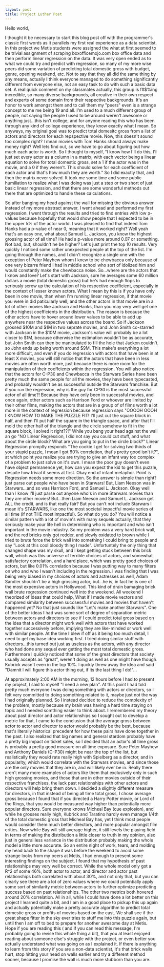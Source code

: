 ```yaml
---
layout: post
title: Project Luther Post
---
```



Hello world,

I thought it be necessary to start this blog post off with the programmer's classic first words as it parallels my first real experience 
as a data scientist. In this project we Metis students were assigned the what at first seemed to be trivial assignment of scraping 
boxofficemojo.com box office data and then  perform linear regression on the data. It was very open ended as to what  we could try and 
predict with regression, so many of my more wise peers did some variation of predicting total domestic gross with budget, genre, opening weekend, 
etc. Not to say that they all did the same thing by any means, actually I think everyone managed to do something  significantly different 
from everyone else, not an easy task to do with such a basic data set. A real quick comment on my classmates actually, this group is f#$%ing 
incredible, so many diverse backgrounds, all creative in their own respect and experts of some domain from their respective backgrounds.
It's an honor to work amongst them and to call them my "peers" even is a strange concept to me me being 19 and all. I'm used to a much different
group of people, not saying the people I used to be around weren't awesome or anything just...this isn't college, and for anyone reading this
who has been through any kind of college experience, they know exactly what I mean. So anyways, my original goal was to predict total domesitc
gross from a list of actors and directors for each repspective movie.  Now, this doesn't sound too complex right? I mean movies with Tom Hanks 
should always make money right? Well lets find out, so we have to go about figuring out how much each actor is worth. So I thought to myself, 
"I know how I'll do this, I'll just set every actor as a column in a matrix, with each vector being a linear equation to solve for total 
domestic gross, set a 1 if the actor was in the movie, and a 0 if they weren't. This should solve for each coefficient of each actor and 
that's how much they are worth." So I did exactly that, and then the matrix never solved. It took me some time and some public humiliation to 
realize what I was doing was just a step or two short of just basic linear regression, and that there are some wonderful methods out there 
that are optimized to handle these calculations. 

So after banging my head against the wall for missing the obvious answer instead of my more abstract answer, I went ahead and performed my first 
regression. I went through the results and tried to find entries with low p-values because hopefully that would show people that I expected
to be in the upper 5% of the actor world. I was pleased to find that indeed Tom Hanks had a p-value of near 0, meaning that it worked right?
Well yeah that's an easy one, what about Samuel L. Jackson, you know the highest grossing actor of all time? He had a p-value more around
0.07 or something. Not bad, but, shouldn't he be higher? Let's just print the top 10 results. Very quickly I noticed some rather unexpected people
at the top of the list. I'm going through the names, and I didn't recognize a single one with the exception of Peter Mayhew whom I knew to
be chewbacca only because of one very bizarre friend I had in middle school who sort of idolized him and would constantly make the chewbacca noise.
So...where are the actors that I know and love? Let's start with Jackson, sure he averages some 60 million dollars a movie (total domestic
gross) but he's had enough flops to seriously screw up the calculation of his respective coefficient, especially in the context of lesser 
known actors. What I mean by this is if you have only been in one movie, than when I'm running linear regression, if that movie you were in 
did paticularly well, and the other actors in that movie are in a lot of other movies like Jackson and Hanks, than you may very well get 
one of the highest coefficients in the distribution. The reason is because the other actors have to hover around lower values to be able to 
add up anywhere near the respective values across the board. So if Jackson grossed $10M and $1M in two seprate movies, and John Smith co-starred 
with Jackson in the $10M movie, Jackson's value will probably be a lot closer to $1M, because otherwise the estimation
wouldn't be as accurate, but John Smith can then be manipulated to fill the hole that Jackon couldn't, so John ends up being worth around $9M.
This make's everything a lot more difficult, and even if you do regression with actors that have been in at least X movies, you will still notice
that the actors that have been in less movies are often worth more, just because there is more room for the manipulation of their coeffcients
within the regression. You will also notice that the actors for C-P30 and Chewbacca in the Starwars Series have been pretty much the same 
people for all the movies, they have been typecasted, and probably wouldn't be as successful outside the Starwars franchise. But if you 
run the regression, why is the guy for CP30 is the most successful actor of all time?! Because they have only been in successful movies, and once
again, other actors such as Harrison Ford or whoever are limited by their other films, making the actors that are in a group of of films
worth a lot more in the context of regression because regression says "OOOOH OOOH I KNOW HOW TO MAKE THE PUZZLE FIT! I'll just cut the square
block in half, and then I'll put half the square in the triangle space, and after that I'll mold the other half of the triangle and the circle
somehow to fit in the square block, I solved it right??!" While you bang your head against the wall an go "NO Linear Regression, I did not say you
could cut stuff, and what about the circle block? What are you going to put in the circle block?" Linear Regression promptly responds "The cookie 
I get for solving two thirds of your stupid puzzle, I mean I got 60% correlation, that's pretty good isn't it?", at which point you realize you are trying
to give an infant way too complex of a problem to just solve on it's own. I mean the poor guy doesn't even have object permanence yet, how can you
expect the kid to get this puzzle, despite how trivial it seems at first. Okay end of infant metaphor. Point is Regression needs some more direction.
So the answer is simple than right? just parse out people who have been in Starwars! But, Liam Neeson was in Starwars...and so was Harrison Ford, and Samuel
L. Jackson. Okay well than I know I'll just parse out anyone who's in more Starwars movies than they are other movies! But...then Liam Neeson and Samuel L. 
Jackson get ALL the credit, and is that really fair? But you can't not include Starwars I mean it's STARWARS, like one the most societal impactful 
movie series of all time (if not THE most impactful). So what do you do? You will notice a similar pattern with a lot of movie's with many sequels
actually, that they seriously make your life hell in determining who is important and who isn't important in the movie industry. So my problem was a 
very hard brick wall, and the red bricks only got redder, and slowly oxidated to brown while I tried to brute force the brick wall into something I could bring
to people and say "Look at this cool bloody thing I made". Unfortuntely the only thing that changed shape was my skull, and I kept getting stuck between this brick 
wall, which was this universe of terrible choices of actors, and somewhat satisfactory correlation, and a hard place, which was pretty good choices of actors, but like 
0.01% correlation because I was putting way to many filters on who and who I wasn't including in the regression. I was finding that I was being very biased in my 
choices of actors and actresses as well, Adam Sandler shouldn't be a high grossing actor, but...he is, in fact he is one of the most expensive actors in Hollywood.
This kind of drain bamaging brick wall brute regression continued well into the weekend. All weekend I theorized of ideas that could help, What if I made 
movie vectors and compared similarity between succsessful movies and movies that haven't happened yet? No that just sounds like "Let's make another Starwars". 
One of the better ideas I had was some sort of degree of separation metric between actors and directors to see if I could predict total gross based on the idea
that a director might work well with actors that have worked together successively before, implying they are like-minded or work well with similar people. At the time
I blew if off as it being too much detail, I need to get my base idea working first. I tried doing similar stuff with directors...this turned out just as useless
as the actors, with any director who had done any sequel ever getting the most total domestic gross. Furthermore I quickly noticed that some of the great directors
that society usually accepts as "great", weren't doing as well as one might have though. Kubrick wasn't even in the top 10%. I quckly threw away the idea and said
"Damnit I will figure this actor thing out, if its the last thing I do!"...

At approximately 2:00 AM in the morning, 12 hours before I had to present my project, I said to myself "I need a new plan". At this point I had told pretty much
everyone I was doing something with actors or directors, so I felt very committed to doing something related to it, maybe just not the way I had originally planned. 
So I instead decided to reduce the complexity of the problem, mostly because my brain was having a hard time  staying on topic and I needed somthing easier to think about. 
I remembered my theory about past director and actor relationships so I sought out to develop a metric for that. I came to the conclusion that the average gross between 
actor to actor and director to actor would probably be the best, because that's literally historical precedent for how these pairs have done together in the past. I also
realized that big names and general stardom probably have a pretty big impact on ticket sales, so I decided that an actor's all time gross is probably a pretty good measure 
on all time exposure. Sure Peter Mayhew and Anthony Daniels (C-P30) might be near the top of the list, but realistically they would rate really high with Spielberg as a director, 
and in popularity, which would correlate with the Starwars movies, and since those are the only movies that they are in, and will likely ever be in. Really there aren't many more 
examples of actors like them that exclusively only in such high grossing movies, and those that are in other movies outside of their respective franchises, the lack past relationships 
with other actors and directors will help bring them down. I decided a slightly different measure for directors, in that instead of being all time total gross, I chose average 
gross because I found that if you directed a Harry Potter movie, or Lord of the Rings, that you would be measured way higher than potentially more popular directors. Sure 
everyone knows Micheal Bay (cue explosion), and while he grosses really high, Kubrick and Taratino hardly even manage 1/4th of the total domestic gross that Micheal Bay has,
yet I think most people would consider them much better directors, and more popular amongst film critics. Now while Bay will still average higher, it still levels the playing field
in terms of making the distribution a little closer to truth in my opinion, also just in general less variance in the distribution probably making the whole model a little more accurate.
So an entire night of work, tears, and molding my head back to the shape it was before the weekend to avoid some strange looks from my peers at Metis, I had enough to present some interesting
findings on the subject. I found that my hypothesis of past relationships may very well be correct. While the whole model only got a R^2 of some 46%, both actor to actor, and director and actor
past relationships both correlated with about 30%, and not only that, but you can clearly see there are a lot of zero values where we could potentially apply some sort of similarity metric between
actors to further optimize predicting success based on past relationships. The other two metrics both hovered around 20% correlation. All in all, while I could have done a lot better on this project
I learned quite a bit, and I am in a good place to pickup this up again and actually potentially make a pretty accurate algorithm to predict total domestic gross or profits of movies based 
on the cast. We shall see if the great shape fitter in the sky ever tries to stuff me into this puzzle again, but until then I am off to bed to prepare for another awesome day at Metis. Hope 
if you are reading this ( and if you can read this message, I'm probably going to revise this whole thing a bit), that you at least enjoyed reading about someone else's struggle with the project, or
even better you actually understand what was going on as I explained it. If there is anything to learn from this story if you are a non-data scientist, it's that brick walls hurt, stop hitting your
head on walls earlier and try a different method sooner, because I promise the wall is much more stubborn than you are.

